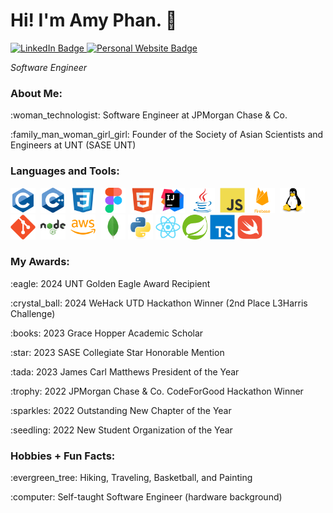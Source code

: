 # Hi! I'm Amy Phan. 👋
<p></p>

<div id="badges">
  <a href="https://www.linkedin.com/in/amyphan2/">
    <img src="https://img.shields.io/badge/LinkedIn-blue?style=for-the-badge&logo=linkedin&logoColor=white" alt="LinkedIn Badge"/>
  </a>
  <a href="https://www.amyintech.com">
    <img src="https://img.shields.io/badge/website-000000?style=for-the-badge&logo=About.me&logoColor=white" alt="Personal Website Badge"/>
  </a>
</div>
<p></p>

<i> Software Engineer </i> 

<h3>About Me: </h3> <p></p>
:woman_technologist:  Software Engineer at JPMorgan Chase & Co. <p></p>
:family_man_woman_girl_girl: Founder of the Society of Asian Scientists and Engineers at UNT (SASE UNT) <p></p>

<p></p>

<h3>Languages and Tools: </h3> <p></p>
<div>
  <img src="https://github.com/devicons/devicon/blob/master/icons/c/c-original.svg" title="C" alt="C" width="40" height="40"/>&nbsp;
  <img src="https://github.com/devicons/devicon/blob/master/icons/cplusplus/cplusplus-original.svg" title="CPlusPlus" alt="CPlusPlus" width="40" height="40"/>&nbsp;
  <img src="https://github.com/devicons/devicon/blob/master/icons/css3/css3-original.svg" title="CSS" alt="CSS" width="40" height="40"/>&nbsp;
  <img src="https://github.com/devicons/devicon/blob/master/icons/figma/figma-original.svg" title="Figma" alt="Figma" width="40" height="40"/>&nbsp;
  <img src="https://github.com/devicons/devicon/blob/master/icons/html5/html5-original.svg" title="HTML" alt="HTML" width="40" height="40"/>&nbsp;
  <img src="https://github.com/devicons/devicon/blob/master/icons/intellij/intellij-original.svg"  title="IntelliJ" alt="IntelliJ" width="40" height="40"/>&nbsp;
  <img src="https://github.com/devicons/devicon/blob/master/icons/java/java-original.svg" title="Java" alt="Java" width="40" height="40"/>&nbsp;
  <img src="https://github.com/devicons/devicon/blob/master/icons/javascript/javascript-original.svg" title="JavaScript" alt="JavaScript" width="40" height="40"/>&nbsp;
  <img src="https://github.com/devicons/devicon/blob/master/icons/firebase/firebase-plain-wordmark.svg" title="Firebase" alt="Firebase" width="40" height="40"/>&nbsp;
  <img src="https://github.com/devicons/devicon/blob/master/icons/linux/linux-original.svg" title="Linux"  alt="Linux" width="40" height="40"/>&nbsp;
  <img src="https://github.com/devicons/devicon/blob/master/icons/git/git-original.svg" title="Git"  alt="Git" width="40" height="40"/>&nbsp;
  <img src="https://github.com/devicons/devicon/blob/master/icons/nodejs/nodejs-original-wordmark.svg" title="NodeJS" alt="NodeJS" width="40" height="40"/>&nbsp;
  <img src="https://github.com/devicons/devicon/blob/master/icons/amazonwebservices/amazonwebservices-plain-wordmark.svg" title="AWS" alt="AWS" width="40" height="40"/>&nbsp;
  <img src="https://github.com/devicons/devicon/blob/master/icons/mongodb/mongodb-original.svg" title="MongoDB" **alt="MongoDB" width="40" height="40"/>
  <img src="https://github.com/devicons/devicon/blob/master/icons/python/python-original.svg" title="Python" **alt="Python" width="40" height="40"/>
  <img src="https://github.com/devicons/devicon/blob/master/icons/react/react-original.svg" title="React" **alt="React" width="40" height="40"/>
  <img src="https://github.com/devicons/devicon/blob/master/icons/spring/spring-original.svg" title="Spring" **alt="Spring" width="40" height="40"/>
  <img src="https://github.com/devicons/devicon/blob/master/icons/typescript/typescript-original.svg" title="TypeScript" **alt="Typescript" width="40" height="40"/>
  <img src="https://github.com/devicons/devicon/blob/master/icons/swift/swift-original.svg" title="Swift" **alt="Swift" width="40" height="40"/>
</div>
<p></p>

<h3>My Awards: </h3> <p></p>
:eagle: 2024 UNT Golden Eagle Award Recipient  <p></p>
:crystal_ball: 2024 WeHack UTD Hackathon Winner (2nd Place L3Harris Challenge)  <p></p>
:books: 2023 Grace Hopper Academic Scholar  <p></p>
:star: 2023 SASE Collegiate Star Honorable Mention  <p></p>
:tada: 2023 James Carl Matthews President of the Year	<p></p>
:trophy: 2022 JPMorgan Chase & Co. CodeForGood Hackathon Winner <p></p>
:sparkles: 2022 Outstanding New Chapter of the Year <p></p>
:seedling: 2022 New Student Organization of the Year   <p></p>

<p></p>

<h3>Hobbies + Fun Facts: </h3> <p></p>
:evergreen_tree:  Hiking, Traveling, Basketball, and Painting <p></p>
:computer: Self-taught Software Engineer (hardware background) <p></p>
